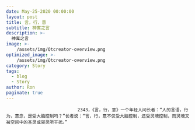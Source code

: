 ```yaml
---
date: May-25-2020 00:00:00
layout: post
title: 言，行，意
subtitle: 神寓之言
description: >-
  神寓之言
image: >-
    /assets/img/Qtcreator-overview.png
optimized_image: >-
    /assets/img/Qtcreator-overview.png
category: Story
tags:
  - blog
  - Story
author: Ron
paginate: true
---
```


							　　2343，《言，行，意》一个年轻人问长者：“人的言语，行为，意念，是受大脑控制吗？”长者说：“言，行，意不仅受大脑控制，还受灵魂控制，而灵魂又被空间中的圣灵或邪灵所干扰。”
							
							
						